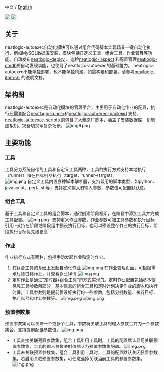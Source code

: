 中文 / [English](README.en.md)
<p align="left">
    <a href="https://opensource.org/licenses/Apache-2.0" alt="License">
        <img src="https://img.shields.io/badge/License-Apache%202.0-blue.svg" /></a>
<a target="_blank" href="https://join.slack.com/t/neatlogichome/shared_invite/zt-1w037axf8-r_i2y4pPQ1Z8FxOkAbb64w">
<img src="https://img.shields.io/badge/Slack-Neatlogic-orange" /></a>
</p>

## 关于

neatlogic-autoexec自动化模块可以通过组合代码脚本实现场景一键自动化执行，例如MySQL数据库安装，模块包括自定义工具、组合工具、作业管理等功能。自动发布[neatlogic-deploy](../../../neatlogic-deploy/blob/develop3.0.0/README.md)
、巡检[neatlogic-inspect](../../../neatlogic-inspect/blob/develop3.0.0/README.md)
和配置管理[neatlogic-cmdb](../../../neatlogic-cmdb/blob/develop3.0.0/README.md)的自动发现功能，也使用了neatlogic-autoexec的基础能力。
neatlogic-autoexec不能单独部署，也不能单独构建，如需构建和部署，请参考[neatlogic-itom-all](../../../neatlogic-itom-all/blob/develop3.0.0/README.md)
的说明文档。

## 架构图

neatlogic-autoexec是自动化模块的管理平台，主要用于自动化作业的配置，执行还需要配合[neatlogic-runner](../../../neatlogic-runner/blob/develop3.0.0/README.md)和[neatlogic-autoexec-backend](../../../neatlogic-autoexec-backend/blob/master/README.MD)
支持，[neatlogic-autoexec-scripts](../../../neatlogic-autoexec-scripts/blob/master/README.md)
则包含了大量原厂脚本，涵盖了安装数据库、复制虚拟机、灾备切换等复杂场景。
![img9.png](README_IMAGES/img9.png)

## 主要功能

### 工具

工具分为系统自带的工具和自定义工具两种，工具的执行方式支持本地执行（runner）和在目标机器执行（target、runner->target）。<br>
![img.png](README_IMAGES/img.png)
自定义工具内置多种脚本解析器，支持常用的脚本类型，如python、javascript、perl、sh等，支持定义输入和输入参数，参数值可配置默认值。

### 组合工具

基于工具和自定义工具的组合脚本，通过创建阶段框架，在阶段中添加工具并完成工具配置。
![img.png](README_IMAGES/img1.png)
-支持定义作业参数，作业参数可被工具参数和执行目标引用
-支持在阶段或阶段组中预设执行目标，也可以预设整个作业的执行目标，阶段执行目标优先级更高

### 作业

作业执行方式有两种，包括手动发起作业和定时作业。
1. 在组合工具的基础上发起自动化作业
![img.png](README_IMAGES/img2.png)
在作业管理页面，可根据需求过滤目标作业，并查看作业详情
![img.png](README_IMAGES/img3.png)
2. 定时作业是通过“定时器+组合工具”的方式实现的。定时作业配置包括基本信息和工具参数两部分，基本信息的组合工具和定时计划决定作业的脚本和执行时间，工具参数则是提前预设好执行的一些参数，包括分批数量、执行目标、执行账号和作业参数等。
![img.png](README_IMAGES/img7.png)
![img.png](README_IMAGES/img8.png)

### 预置参数集

预置参数集可以关联一个或多个工具，参数将关联工具的输入参数合并为一个参数集合，支持提前配置参数值。
![img.png](README_IMAGES/img4.png)
* 工具直接关联预置参数集，组合工具引用工具时，工具的配置默认启用关联预置参数集，工具的输入参数映射值默认为预置参数集配置。
  ![img.png](README_IMAGES/img5.png)
* 工具未关联预置参数集，组合工具引用工具时，工具的配置默认关闭预置参数集。若启用关联预置参数集，可任意选择关联当前工具的预置参数集。
  ![img.png](README_IMAGES/img6.png)